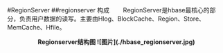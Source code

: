 #RegionServer
##regionserver 构成
&emsp;&emsp;RegionServer是hbase最核心的部分，负责用户数据的读写。主要由Hlog、BlockCache、Region、Store、MemCache、Hfile。  
<center><B>Regionserver结构图  
![图片](./hbase_regionserver.jpg)

